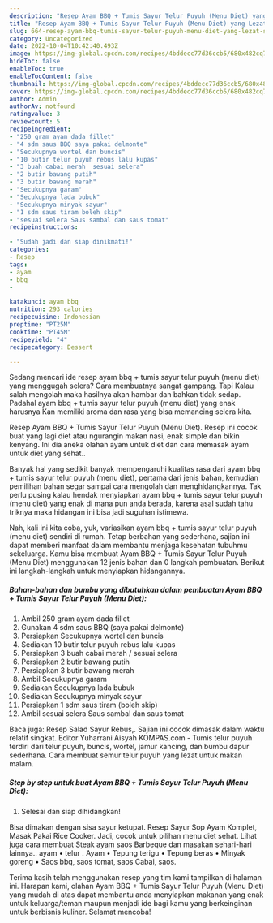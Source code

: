 ```yaml
---
description: "Resep Ayam BBQ + Tumis Sayur Telur Puyuh (Menu Diet) yang Lezat Sekali"
title: "Resep Ayam BBQ + Tumis Sayur Telur Puyuh (Menu Diet) yang Lezat Sekali"
slug: 664-resep-ayam-bbq-tumis-sayur-telur-puyuh-menu-diet-yang-lezat-sekali
category: Uncategorized
date: 2022-10-04T10:42:40.493Z
image: https://img-global.cpcdn.com/recipes/4bddecc77d36ccb5/680x482cq70/ayam-bbq-tumis-sayur-telur-puyuh-menu-diet-foto-resep-utama.jpg
hideToc: false
enableToc: true
enableTocContent: false
thumbnail: https://img-global.cpcdn.com/recipes/4bddecc77d36ccb5/680x482cq70/ayam-bbq-tumis-sayur-telur-puyuh-menu-diet-foto-resep-utama.jpg
cover: https://img-global.cpcdn.com/recipes/4bddecc77d36ccb5/680x482cq70/ayam-bbq-tumis-sayur-telur-puyuh-menu-diet-foto-resep-utama.jpg
author: Admin
authorAv: notfound
ratingvalue: 3
reviewcount: 5
recipeingredient:
- "250 gram ayam dada fillet"
- "4 sdm saus BBQ saya pakai delmonte"
- "Secukupnya wortel dan buncis"
- "10 butir telur puyuh rebus lalu kupas"
- "3 buah cabai merah  sesuai selera"
- "2 butir bawang putih"
- "3 butir bawang merah"
- "Secukupnya garam"
- "Secukupnya lada bubuk"
- "Secukupnya minyak sayur"
- "1 sdm saus tiram boleh skip"
- "sesuai selera Saus sambal dan saus tomat"
recipeinstructions:

- "Sudah jadi dan siap dinikmati!"
categories:
- Resep
tags:
- ayam
- bbq
- 

katakunci: ayam bbq  
nutrition: 293 calories
recipecuisine: Indonesian
preptime: "PT25M"
cooktime: "PT45M"
recipeyield: "4"
recipecategory: Dessert

---
```



Sedang mencari ide resep ayam bbq + tumis sayur telur puyuh (menu diet) yang menggugah selera? Cara membuatnya sangat gampang. Tapi Kalau salah mengolah maka hasilnya akan hambar dan bahkan tidak sedap. Padahal ayam bbq + tumis sayur telur puyuh (menu diet) yang enak harusnya Kan memiliki aroma dan rasa yang bisa memancing selera kita.


Resep Ayam BBQ + Tumis Sayur Telur Puyuh (Menu Diet). Resep ini cocok buat yang lagi diet atau ngurangin makan nasi, enak simple dan bikin kenyang. Ini dia aneka olahan ayam untuk diet dan cara memasak ayam untuk diet yang sehat..

Banyak hal yang sedikit banyak mempengaruhi kualitas rasa dari ayam bbq + tumis sayur telur puyuh (menu diet), pertama dari jenis bahan, kemudian pemilihan bahan segar sampai cara mengolah dan menghidangkannya. Tak perlu pusing kalau hendak menyiapkan ayam bbq + tumis sayur telur puyuh (menu diet) yang enak di mana pun anda berada, karena asal sudah tahu triknya maka hidangan ini bisa jadi suguhan istimewa.


Nah, kali ini kita coba, yuk, variasikan ayam bbq + tumis sayur telur puyuh (menu diet) sendiri di rumah. Tetap berbahan yang sederhana, sajian ini dapat memberi manfaat dalam membantu menjaga kesehatan tubuhmu sekeluarga. Kamu bisa membuat Ayam BBQ + Tumis Sayur Telur Puyuh (Menu Diet) menggunakan 12 jenis bahan dan 0 langkah pembuatan. Berikut ini langkah-langkah untuk menyiapkan hidangannya.

<!--inarticleads1-->

##### Bahan-bahan dan bumbu yang dibutuhkan dalam pembuatan Ayam BBQ + Tumis Sayur Telur Puyuh (Menu Diet):

1. Ambil 250 gram ayam dada fillet
1. Gunakan 4 sdm saus BBQ (saya pakai delmonte)
1. Persiapkan Secukupnya wortel dan buncis
1. Sediakan 10 butir telur puyuh rebus lalu kupas
1. Persiapkan 3 buah cabai merah / sesuai selera
1. Persiapkan 2 butir bawang putih
1. Persiapkan 3 butir bawang merah
1. Ambil Secukupnya garam
1. Sediakan Secukupnya lada bubuk
1. Sediakan Secukupnya minyak sayur
1. Persiapkan 1 sdm saus tiram (boleh skip)
1. Ambil sesuai selera Saus sambal dan saus tomat


Baca juga: Resep Salad Sayur Rebus,. Sajian ini cocok dimasak dalam waktu relatif singkat. Editor Yuharrani Aisyah KOMPAS.com - Tumis telur puyuh terdiri dari telur puyuh, buncis, wortel, jamur kancing, dan bumbu dapur sederhana. Cara membuat semur telur puyuh yang lezat untuk makan malam. 

<!--inarticleads2-->

##### Step by step untuk buat Ayam BBQ + Tumis Sayur Telur Puyuh (Menu Diet):


1. Selesai dan siap dihidangkan!

Bisa dimakan dengan sisa sayur ketupat. Resep Sayur Sop Ayam Komplet, Masak Pakai Rice Cooker. Jadi, cocok untuk pilihan menu diet sehat. Lihat juga cara membuat Steak ayam saos Barbeque dan masakan sehari-hari lainnya.. ayam • telur . Ayam • Tepung terigu • Tepung beras • Minyak goreng • Saos bbq, saos tomat, saos Cabai, saos. 

Terima kasih telah menggunakan resep yang tim kami tampilkan di halaman ini. Harapan kami, olahan Ayam BBQ + Tumis Sayur Telur Puyuh (Menu Diet) yang mudah di atas dapat membantu anda menyiapkan makanan yang enak untuk keluarga/teman maupun menjadi ide bagi kamu yang berkeinginan untuk berbisnis kuliner. Selamat mencoba!
